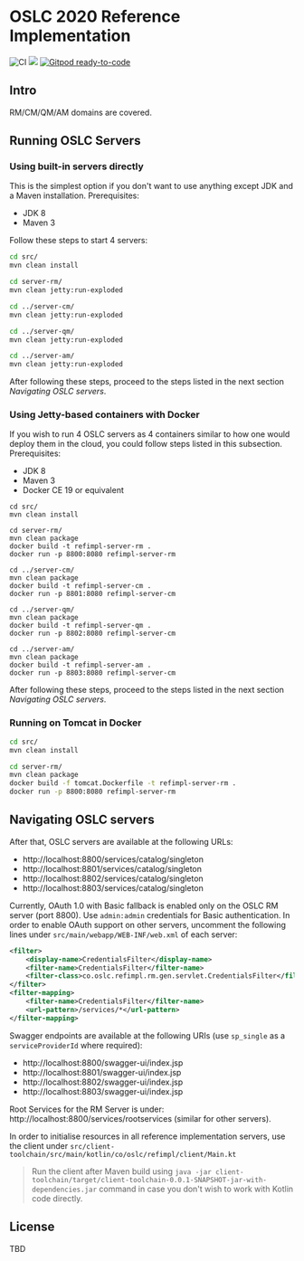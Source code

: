 
# OSLC 2020 Reference Implementation

![CI](https://github.com/oslc-op/refimpl/workflows/CI/badge.svg)
[![](https://img.shields.io/badge/talk-discourse-lightgrey.svg)](https://forum.open-services.net/)
[![Gitpod ready-to-code](https://img.shields.io/badge/Gitpod-ready--to--code-blue?logo=gitpod)](https://gitpod.io/#https://github.com/oslc-op/refimpl)


## Intro

RM/CM/QM/AM domains are covered.

## Running OSLC Servers

### Using built-in servers directly

This is the simplest option if you don't want to use anything except JDK and a Maven installation. Prerequisites:

- JDK 8
- Maven 3

Follow these steps to start 4 servers:

```sh
cd src/
mvn clean install

cd server-rm/
mvn clean jetty:run-exploded

cd ../server-cm/
mvn clean jetty:run-exploded

cd ../server-qm/
mvn clean jetty:run-exploded

cd ../server-am/
mvn clean jetty:run-exploded
```

After following these steps, proceed to the steps listed in the next section _Navigating OSLC servers_.

### Using Jetty-based containers with Docker

If you wish to run 4 OSLC servers as 4 containers similar to how one would deploy them in the cloud, you could follow steps listed in this subsection. Prerequisites:

- JDK 8
- Maven 3
- Docker CE 19 or equivalent

```
cd src/
mvn clean install

cd server-rm/
mvn clean package
docker build -t refimpl-server-rm .
docker run -p 8800:8080 refimpl-server-rm

cd ../server-cm/
mvn clean package
docker build -t refimpl-server-cm .
docker run -p 8801:8080 refimpl-server-cm

cd ../server-qm/
mvn clean package
docker build -t refimpl-server-qm .
docker run -p 8802:8080 refimpl-server-cm

cd ../server-am/
mvn clean package
docker build -t refimpl-server-am .
docker run -p 8803:8080 refimpl-server-cm
```

After following these steps, proceed to the steps listed in the next section _Navigating OSLC servers_.

### Running on Tomcat in Docker

```bash
cd src/
mvn clean install

cd server-rm/
mvn clean package
docker build -f tomcat.Dockerfile -t refimpl-server-rm .
docker run -p 8800:8080 refimpl-server-rm
```

## Navigating OSLC servers

After that, OSLC servers are available at the following URLs:

- http://localhost:8800/services/catalog/singleton
- http://localhost:8801/services/catalog/singleton
- http://localhost:8802/services/catalog/singleton
- http://localhost:8803/services/catalog/singleton

Currently, OAuth 1.0 with Basic fallback is enabled only on the OSLC RM server (port 8800). Use `admin:admin` credentials for Basic authentication. In order to enable OAuth support on other servers, uncomment the following lines under `src/main/webapp/WEB-INF/web.xml` of each server:

```xml
<filter>
    <display-name>CredentialsFilter</display-name>
    <filter-name>CredentialsFilter</filter-name>
    <filter-class>co.oslc.refimpl.rm.gen.servlet.CredentialsFilter</filter-class>
</filter>
<filter-mapping>
    <filter-name>CredentialsFilter</filter-name>
    <url-pattern>/services/*</url-pattern>
</filter-mapping>
```

Swagger endpoints are available at the following URIs (use `sp_single` as a `serviceProviderId` where required):

- http://localhost:8800/swagger-ui/index.jsp
- http://localhost:8801/swagger-ui/index.jsp
- http://localhost:8802/swagger-ui/index.jsp
- http://localhost:8803/swagger-ui/index.jsp


Root Services for the RM Server is under: http://localhost:8800/services/rootservices (similar for other servers).

In order to initialise resources in all reference implementation servers, use the client under `src/client-toolchain/src/main/kotlin/co/oslc/refimpl/client/Main.kt`

> Run the client after Maven build using `java -jar client-toolchain/target/client-toolchain-0.0.1-SNAPSHOT-jar-with-dependencies.jar` command in case you don't wish to work with Kotlin code directly.

## License


TBD
